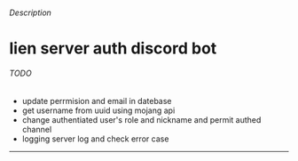 ###### Description
lien server auth discord bot 
======

###### TODO
- update perrmision and email in datebase 
- get username from uuid using mojang api 
- change authentiated user's role and nickname and permit authed channel 
- logging server log and check error case 
------
 


